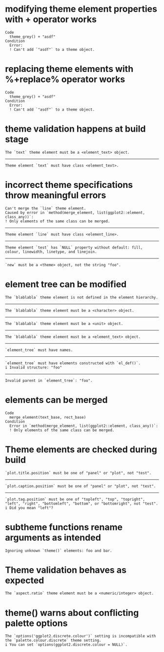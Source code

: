 # modifying theme element properties with + operator works

    Code
      theme_grey() + "asdf"
    Condition
      Error:
      ! Can't add `"asdf"` to a theme object.

# replacing theme elements with %+replace% operator works

    Code
      theme_grey() + "asdf"
    Condition
      Error:
      ! Can't add `"asdf"` to a theme object.

# theme validation happens at build stage

    The `text` theme element must be a <element_text> object.

---

    Theme element `text` must have class <element_text>.

# incorrect theme specifications throw meaningful errors

    Can't merge the `line` theme element.
    Caused by error in `method(merge_element, list(ggplot2::element, class_any))`:
    ! Only elements of the same class can be merged.

---

    Theme element `line` must have class <element_line>.

---

    Theme element `test` has `NULL` property without default: fill, colour, linewidth, linetype, and linejoin.

---

    `new` must be a <theme> object, not the string "foo".

# element tree can be modified

    The `blablabla` theme element is not defined in the element hierarchy.

---

    The `blablabla` theme element must be a <character> object.

---

    The `blablabla` theme element must be a <unit> object.

---

    The `blablabla` theme element must be a <element_text> object.

---

    `element_tree` must have names.

---

    `element_tree` must have elements constructed with `el_def()`.
    i Invalid structure: "foo"

---

    Invalid parent in `element_tree`: "foo".

# elements can be merged

    Code
      merge_element(text_base, rect_base)
    Condition
      Error in `method(merge_element, list(ggplot2::element, class_any))`:
      ! Only elements of the same class can be merged.

# Theme elements are checked during build

    `plot.title.position` must be one of "panel" or "plot", not "test".

---

    `plot.caption.position` must be one of "panel" or "plot", not "test".

---

    `plot.tag.position` must be one of "topleft", "top", "topright", "left", "right", "bottomleft", "bottom", or "bottomright", not "test".
    i Did you mean "left"?

# subtheme functions rename arguments as intended

    Ignoring unknown `theme()` elements: foo and bar.

# Theme validation behaves as expected

    The `aspect.ratio` theme element must be a <numeric/integer> object.

# theme() warns about conflicting palette options

    The `options('ggplot2.discrete.colour')` setting is incompatible with the `palette.colour.discrete` theme setting.
    i You can set `options(ggplot2.discrete.colour = NULL)`.

